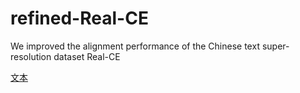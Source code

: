 # refined-Real-CE
We improved the alignment performance of the Chinese text super-resolution dataset Real-CE

[文本](https://github.com/mjq11302010044/Real-CE)
